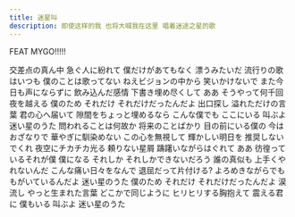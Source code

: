 ```yaml
---
title: 迷星叫
description: 即使这样的我 也将大喊我在这里 唱着迷途之星的歌
---
```

FEAT MYGO!!!!!

交差点の真ん中 急ぐ人に紛れて
僕だけがあてもなく 漂うみたいだ
流行りの歌はいつも
僕のことは歌ってない
ねえビジョンの中から
笑いかけないで
また今日も声にならずに
飲み込んだ感情
下書き埋め尽くして
ああ そうやって何千回夜を越える
僕のため
それだけ それだけだったんだよ
出口探し 溢れただけの言葉
君の心へ届いて
隙間をちょっと埋めるなら
こんな僕でも ここにいる 叫ぶよ
迷い星のうた
問われることは何故か
将来のことばかり
目の前にいる僕の 今はおざなりで
華やぎに馴染めない
この心を無視して
輝かしい明日を 推奨しないでくれ
夜空にチカチカ光る 頼りない星屑
躊躇いながらはぐれて
ああ 彷徨っているそれが僕
僕になる
それしか それしかできないだろう
誰の真似も 上手くやれないんだ
こんな痛い日々をなんで
退屈だって片付ける?
よろめきながらでも
もがいているんだよ
迷い星のうた
僕のため
それだけ それだけだったんだよ
涙流し やっと生まれた言葉
どこかで同じように
ヒリヒリする胸抱えて
震える君に 僕もいる 叫ぶよ
迷い星のうた